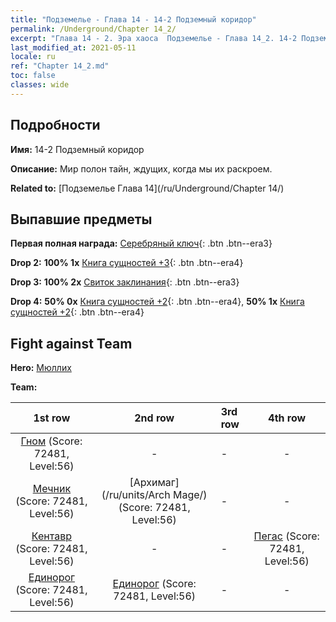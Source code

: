 ```yaml
---
title: "Подземелье - Глава 14 - 14-2 Подземный коридор"
permalink: /Underground/Chapter 14_2/
excerpt: "Глава 14 - 2. Эра хаоса  Подземелье - Глава 14_2. 14-2 Подземный коридор"
last_modified_at: 2021-05-11
locale: ru
ref: "Chapter 14_2.md"
toc: false
classes: wide
---
```


## Подробности

 **Имя:** 14-2 Подземный коридор

 **Описание:** Мир полон тайн, ждущих, когда мы их раскроем.

 **Related to:** [Подземелье Глава 14](/ru/Underground/Chapter 14/)

## Выпавшие предметы

 **Первая полная награда:** [Серебряный ключ](/ItemsRU/con_693/){: .btn .btn--era3}

 **Drop 2:** **100% 1x** [Книга сущностей +3](/ItemsRU/mat_60/){: .btn .btn--era4}

 **Drop 3:** **100% 2x** [Свиток заклинания](/ItemsRU/con_694/){: .btn .btn--era3}

 **Drop 4:** **50% 0x** [Книга сущностей +2](/ItemsRU/mat_53/){: .btn .btn--era4}, **50% 1x** [Книга сущностей +2](/ItemsRU/mat_53/){: .btn .btn--era4}


## Fight against Team
 **Hero:** [Мюллих](/ru/heroes/Mullich/)

 **Team:**


  | 1st row | 2nd row | 3rd row | 4th row |
  |:----:|:----:|:----|:----:|
  | [Гном](/ru/units/Dwarf/) (Score: 72481, Level:56)  | - | - | - |
  | [Мечник](/ru/units/Swordsman/) (Score: 72481, Level:56)  | [Архимаг](/ru/units/Arch Mage/) (Score: 72481, Level:56)  | - | - |
  | [Кентавр](/ru/units/Centaur/) (Score: 72481, Level:56)  | - | - | [Пегас](/ru/units/Pegasus/) (Score: 72481, Level:56)  |
  | [Единорог](/ru/units/Unicorn/) (Score: 72481, Level:56)  | [Единорог](/ru/units/Unicorn/) (Score: 72481, Level:56)  | - | - |


